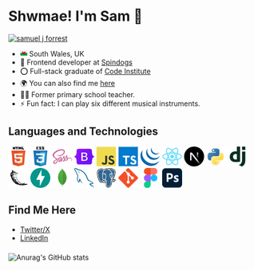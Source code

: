 # Shwmae! I'm Sam 👋

<p align="left"> <a href="https://twitter.com/samueljforrest" target="blank"><img src="https://img.shields.io/twitter/follow/samueljforrest?logo=twitter&style=for-the-badge" alt="samuel j forrest" /></a> </p>

-   <img src="img/welsh-flag-emoji.png" width=14> South Wales, UK
-   🐶 Frontend developer at [Spindogs](https://www.spindogs.co.uk/)
-   ⭕ Full-stack graduate of [Code Institute](https://codeinstitute.net/)
-   🌍 You can also find me [here](https://www.samueljamesforrest.com)
-   👨‍🏫 Former primary school teacher.
-   ⚡ Fun fact: I can play six different musical instruments.

## Languages and Technologies

<span>
    <img src="https://raw.githubusercontent.com/devicons/devicon/master/icons/html5/html5-original-wordmark.svg" alt="hmtl5" width="40" height="40" />
</span>
<span>
    <img src="https://raw.githubusercontent.com/devicons/devicon/master/icons/css3/css3-original-wordmark.svg" alt="css3" width="40" height="40" />
</span>
<span>
    <img src="https://raw.githubusercontent.com/devicons/devicon/master/icons/sass/sass-original.svg" alt="sass" width="40" height="40" />
</span>    
<span>
    <img src="https://raw.githubusercontent.com/devicons/devicon/master/icons/bootstrap/bootstrap-original.svg" alt="bootstrap" width="40" height="40" />
</span>  
<span>
    <img src="https://raw.githubusercontent.com/devicons/devicon/master/icons/javascript/javascript-original.svg" alt="javascript" width="40" height="40" />
</span>    
<span>
    <img src="https://raw.githubusercontent.com/devicons/devicon/master/icons/typescript/typescript-original.svg" alt="typescript" width="40" height="40" />
</span>    
<span>
    <img src="https://raw.githubusercontent.com/devicons/devicon/master/icons/jquery/jquery-original.svg" alt="jquery" width="40" height="40" />
</span>
<span>
    <img src="https://raw.githubusercontent.com/devicons/devicon/master/icons/react/react-original.svg" alt="react" width="40" height="40" />
</span>
<span>
    <img src="https://raw.githubusercontent.com/devicons/devicon/master/icons/nextjs/nextjs-original.svg" alt="next js" width="40" height="40" />
</span>
<span>
    <img src="https://raw.githubusercontent.com/devicons/devicon/master/icons/python/python-original.svg" alt="python" width="40" height="40" />
</span>
<span>
    <img src="https://raw.githubusercontent.com/devicons/devicon/master/icons/django/django-plain.svg" alt="djagno" width="40" height="40" />
</span>
<span>
    <img src="https://raw.githubusercontent.com/devicons/devicon/master/icons/flask/flask-original.svg" alt="flask" width="40" height="40" />
</span>
<span>
    <img src="https://raw.githubusercontent.com/devicons/devicon/master/icons/fastapi/fastapi-original.svg" alt="fastapi" width="40" height="40" />
</span>
<span>
    <img src="https://raw.githubusercontent.com/devicons/devicon/master/icons/mongodb/mongodb-original.svg" alt="mongodb" width="40" height="40" />
</span>
<span>
    <img src="https://raw.githubusercontent.com/devicons/devicon/master/icons/mysql/mysql-original.svg" alt="mysql" width="40" height="40" />
</span>  
<span>
    <img src="https://raw.githubusercontent.com/devicons/devicon/master/icons/postgresql/postgresql-original.svg" alt="postgresql" width="40" height="40" />
</span>    
<span>
    <img src="https://raw.githubusercontent.com/devicons/devicon/master/icons/git/git-original.svg" alt="git" width="40" height="40" />
</span>    
<span>
    <img src="https://raw.githubusercontent.com/devicons/devicon/master/icons/figma/figma-original.svg" alt="figma" width="40" height="40" />
</span>    
<span>
    <img src="https://raw.githubusercontent.com/devicons/devicon/master/icons/photoshop/photoshop-plain.svg" alt="photoshop" width="40" height="40" />
</span>

<br />

## Find Me Here

-   [Twitter/X](https://twitter.com/samueljforrest)
-   [LinkedIn](https://www.linkedin.com/in/samueljamesforrest/)

###

![Anurag's GitHub stats](https://github-readme-stats.vercel.app/api?username=SamuelJForrest&show_icons=true&theme=tokyonight)

<!--
**SamuelJForrest/SamuelJForrest** is a ✨ _special_ ✨ repository because its `README.md` (this file) appears on your GitHub profile.

Here are some ideas to get you started:

- 🔭 I’m currently working on ...
- 🌱 I’m currently learning ...
- 👯 I’m looking to collaborate on ...
- 🤔 I’m looking for help with ...
- 💬 Ask me about ...
- 📫 How to reach me: ...
- 😄 Pronouns: ...
- ⚡ Fun fact: ...
-->
